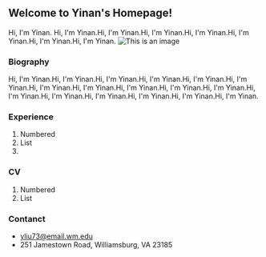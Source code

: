 ## Welcome to Yinan's Homepage!

Hi, I'm Yinan. Hi, I'm Yinan.Hi, I'm Yinan.Hi, I'm Yinan.Hi, I'm Yinan.Hi, I'm Yinan.Hi, I'm Yinan.Hi, I'm Yinan.
![This is an image](https://scontent.forf1-3.fna.fbcdn.net/v/t39.30808-6/s1080x2048/271697177_654497889013215_8860179716274916753_n.jpg?_nc_cat=101&ccb=1-5&_nc_sid=730e14&_nc_ohc=06Fhfl3CCbYAX_o5Nrv&_nc_ht=scontent.forf1-3.fna&oh=00_AT8O5RunfXRa-e3q7_B--s4Ihtq9MLSHIboOcq6bTITb6A&oe=61E031F4)

### Biography
Hi, I'm Yinan.Hi, I'm Yinan.Hi, I'm Yinan.Hi, I'm Yinan.Hi, I'm Yinan.Hi, I'm Yinan.Hi, I'm Yinan.Hi, I'm Yinan.Hi, I'm Yinan.Hi, I'm Yinan.Hi, I'm Yinan.Hi, I'm Yinan.Hi, I'm Yinan.Hi, I'm Yinan.Hi, I'm Yinan.Hi, I'm Yinan.Hi, I'm Yinan.

### Experience
1. Numbered
2. List
3. 

### CV

1. Numbered
2. List

### Contanct
- yliu73@email.wm.edu
- 251 Jamestown Road, Williamsburg, VA 23185
